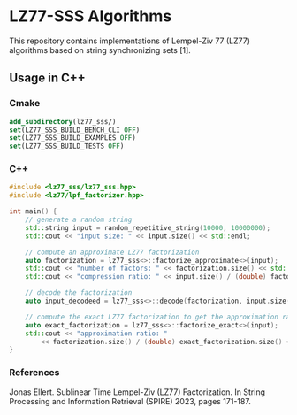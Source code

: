 # LZ77-SSS Algorithms
This repository contains implementations of Lempel-Ziv 77 (LZ77) algorithms based on string synchronizing sets [1].

## Usage in C++
### Cmake
```cmake
add_subdirectory(lz77_sss/)
set(LZ77_SSS_BUILD_BENCH_CLI OFF)
set(LZ77_SSS_BUILD_EXAMPLES OFF)
set(LZ77_SSS_BUILD_TESTS OFF)
```

### C++
```c++
#include <lz77_sss/lz77_sss.hpp>
#include <lz77/lpf_factorizer.hpp>

int main() {
    // generate a random string
    std::string input = random_repetitive_string(10000, 10000000);
    std::cout << "input size: " << input.size() << std::endl;

    // compute an approximate LZ77 factorization
    auto factorization = lz77_sss<>::factorize_approximate<>(input);
    std::cout << "number of factors: " << factorization.size() << std::endl;
    std::cout << "compression ratio: " << input.size() / (double) factorization.size() << std::endl;

    // decode the factorization
    auto input_decodeed = lz77_sss<>::decode(factorization, input.size());

    // compute the exact LZ77 factorization to get the approximation ratio
    auto exact_factorization = lz77_sss<>::factorize_exact<>(input);
    std::cout << "approximation ratio: "
        << factorization.size() / (double) exact_factorization.size() << std::endl;
}
```

### References
Jonas Ellert. Sublinear Time Lempel-Ziv (LZ77) Factorization. In String Processing and Information Retrieval (SPIRE) 2023, pages 171-187.